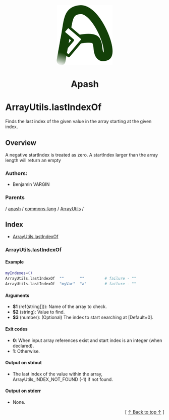 
<div align='center' id='apash-top'>
  <a href='https://github.com/hastec-fr/apash'>
    <img alt='apash-logo' src='../../../../../../../assets/apash-logo.svg'/>
  </a>

  # Apash
</div>

# ArrayUtils.lastIndexOf

Finds the last index of the given value in the array starting at the given index.

## Overview

A negative startIndex is treated as zero. A startIndex larger than the array length will return an empty
### Authors:
* Benjamin VARGIN

### Parents
<!-- apash.parentBegin -->
[](../../../../.md) / [apash](../../../apash.md) / [commons-lang](../../commons-lang.md) / [ArrayUtils](../ArrayUtils.md) / 
<!-- apash.parentEnd -->

## Index

* [ArrayUtils.lastIndexOf](#arrayutilslastindexof)

### ArrayUtils.lastIndexOf

#### Example

```bash
myIndexes=()
ArrayUtils.lastIndexOf  ""       ""         # failure - ""
ArrayUtils.lastIndexOf  "myVar"  "a"        # failure - ""
```

#### Arguments

* **$1** (ref(string[])): Name of the array to check.
* **$2** (string): Value to find.
* **$3** (number): (Optional) The index to start searching at [Default=0].

#### Exit codes

* **0**: When input array references exist and start index is an integer (when declared).
* **1**: Otherwise.

#### Output on stdout

* The last index of the value within the array, ArrayUtils_INDEX_NOT_FOUND (-1) if not found.

#### Output on stderr

* None.


  <div align='right'>[ <a href='#apash-top'>↑ Back to top ↑</a> ]</div>

